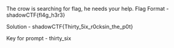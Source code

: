 The crow is searching for flag, he needs your help.
Flag Format - shadowCTF{fl4g_h3r3}

Solution - shadowCTF{Thirty_5ix_r0cksin_the_p0t}

Key for prompt - thirty_six
